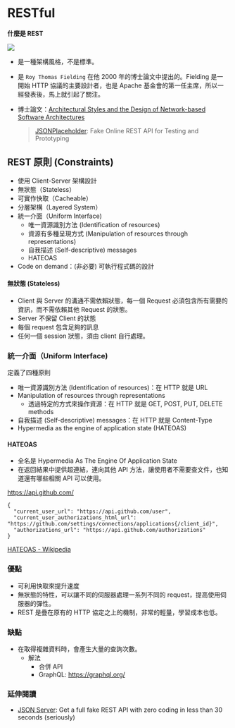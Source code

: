 # RESTful

**什麼是 REST**

![](https://upload.wikimedia.org/wikipedia/commons/thumb/d/d9/Roy_Fielding_at_OSCON_2008.jpg/220px-Roy_Fielding_at_OSCON_2008.jpg)

- 是一種架構風格，不是標準。
- 是 `Roy Thomas Fielding` 在他 2000 年的博士論文中提出的。Fielding 是一開始 HTTP 協議的主要設計者，也是 Apache 基金會的第一任主席，所以一經發表後，馬上就引起了關注。
- 博士論文：[Architectural Styles and
  the Design of Network-based Software Architectures](https://www.ics.uci.edu/~fielding/pubs/dissertation/top.htm)

  > [JSONPlaceholder](https://jsonplaceholder.typicode.com/): Fake Online REST API for Testing and Prototyping

## REST 原則 (Constraints)

- 使用 Client-Server 架構設計
- 無狀態（Stateless）
- 可實作快取（Cacheable）
- 分層架構（Layered System）
- 統一介面（Uniform Interface)
  - 唯一資源識別方法 (Identification of resources)
  - 資源有多種呈現方式 (Manipulation of resources through representations)
  - 自我描述 (Self-descriptive) messages
  - HATEOAS
- Code on demand：(非必要) 可執行程式碼的設計

#### 無狀態 (Stateless)

- Client 與 Server 的溝通不需依賴狀態，每一個 Request 必須包含所有需要的資訊，而不需依賴其他 Request 的狀態。
- Server 不保留 Client 的狀態
- 每個 request 包含足夠的訊息
- 任何一個 session 狀態，須由 client 自行處理。

### 統一介面（Uniform Interface)

定義了四種原則

- 唯一資源識別方法 (Identification of resources)：在 HTTP 就是 URL
- Manipulation of resources through representations
  - 透過特定的方式來操作資源：在 HTTP 就是 GET, POST, PUT, DELETE methods
- 自我描述 (Self-descriptive) messages：在 HTTP 就是 Content-Type
- Hypermedia as the engine of application state (HATEOAS)

#### HATEOAS

- 全名是 Hypermedia As The Engine Of Application State
- 在返回結果中提供超連結，連向其他 API 方法，讓使用者不需要查文件，也知道還有哪些相關 API 可以使用。

https://api.github.com/

```
{
  "current_user_url": "https://api.github.com/user",
  "current_user_authorizations_html_url": "https://github.com/settings/connections/applications{/client_id}",
  "authorizations_url": "https://api.github.com/authorizations"
}
```

[HATEOAS - Wikipedia](https://en.wikipedia.org/wiki/HATEOAS)

### 優點

- 可利用快取來提升速度
- 無狀態的特性，可以讓不同的伺服器處理一系列不同的 request，提高使用伺服器的彈性。
- REST 是疊在原有的 HTTP 協定之上的機制，非常的輕量，學習成本也低。

### 缺點

- 在取得複雜資料時，會產生大量的查詢次數。
  - 解法
    - 合併 API
    - GraphQL: <https://graphql.org/>

### 延伸閱讀

- [JSON Server](https://github.com/typicode/json-server): Get a full fake REST API with zero coding in less than 30 seconds (seriously)

